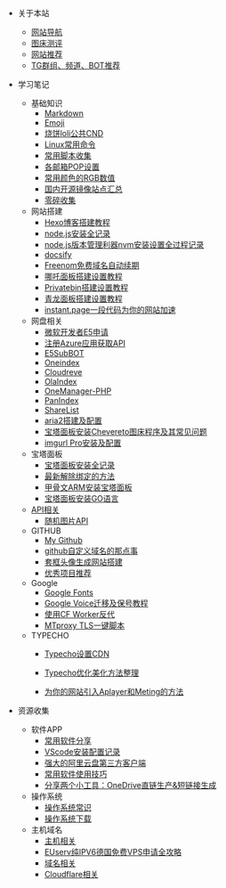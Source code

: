 * 关于本站
  * [网站导航](nav/sitenav.md)
  * [图床测评](nav/tccp.md)
  * [网站推荐](nav/favsite.md)
  * [TG群组、频道、BOT推荐](nav/tgnav.md)
  
* 学习笔记
  * 基础知识
    - [Markdown](note/jichu/markdown.md)
    - [Emoji](note/jichu/emoji.md)
    - [烧饼loli公共CND](note/jichu/sbcdn.md)
    - [Linux常用命令](note/jichu/linux.md)
    - [常用脚本收集](note/jichu/shell.md)
    - [各邮箱POP设置](note/jichu/pop3.md)
    - [常用颜色的RGB数值](note/jichu/color.md)
    - [国内开源镜像站点汇总](note/jichu/mirrors.md)
    - [零碎收集](note/jichu/other.md)
  * 网站搭建
    - [Hexo博客搭建教程](note/site/hexo.md)
    - [node.js安装全记录](note/site/nodejs.md)
    - [node.js版本管理利器nvm安装设置全过程记录 ](ote/site/nvm.md)
    - [docsify](note/site/docsify.md)
    - [Freenom免费域名自动续期](note/site/freenomxq.md)
    - [哪吒面板搭建设置教程](note/site/nezha.md)
    - [Privatebin搭建设置教程](note/site/privatebin.md)
    - [青龙面板搭建设置教程](note/site/qinglong.md)
    - [instant.page一段代码为你的网站加速](note/site/instantpage.md)
  * 网盘相关
    - [微软开发者E5申请](/note/imgpan/e5.md)
    - [注册Azure应用获取API](/note/imgpan/azureapi.md)
    - [E5SubBOT](/note/imgpan/e5bot.md)
    - [Oneindex](/note/imgpan/oneindex.md)
    - [Cloudreve](/note/imgpan/cloudreve.md)
    - [OlaIndex](/note/imgpan/olaindex.md)
    - [OneManager-PHP](/note/imgpan/onemanager.md)
    - [PanIndex](/note/imgpan/panindex.md)
    - [ShareList](/note/imgpan/sharelist.md)
    - [aria2搭建及配置](/note/imgpan/aria2.md)
    - [宝塔面板安装Chevereto图床程序及其常见问题](/note/imgpan/chevereto.md)
    - [imgurl Pro安装及配置](/note/imgpan/imgurlpro.md)
  * 宝塔面板
    - [宝塔面板安装全记录](note/bt/install.md)
    - [最新解除绑定的方法](note/bt/jiebangbt.md)
    - [甲骨文ARM安装宝塔面板](note/bt/oraclearmbt.md)
    - [宝塔面板安装GO语言](note/bt/golang.md)
  * [API相关](note/api/README.md)
    - [随机图片API](note/api/randomimg.md)
  * GITHUB
    - [My Github](note/git/mygithub.md)
    - [github自定义域名的那点事](note/git/gitdomain.md)
    - [套框头像生成网站搭建](note/git/avatar.md)
    - [优秀项目推荐](note/git/githubpj.md)
  * Google
    - [Google Fonts](note/jichu/googlefont.md)
    - [Google Voice迁移及保号教程](note/google/gv.md)
    - [使用CF Worker反代](note/google/work2google.md)
    - [MTproxy TLS一键脚本](note/google/mtproxy.md)
  * TYPECHO
    - [Typecho设置CDN](note/typecho/cdn.md)

    - [Typecho优化美化方法整理](note/typecho/meihua.md)

    - [为你的网站引入Aplayer和Meting的方法](note/typecho/aplayer.md)

      
  
* 资源收集
  * 软件APP
    - [常用软件分享](ziyuan/soft/soft.md)
    - [VScode安装配置记录](ziyuan/soft/vscode.md)
    - [强大的阿里云盘第三方客户端](ziyuan/soft/alipanxby.md)
    - [常用软件使用技巧](ziyuan/soft/jiqiao.md)
    - [分享两个小工具：OneDrive直链生产&短链接生成](ziyuan/soft/2toolshare.md)
  * 操作系统
    - [操作系统常识](ziyuan/system/system.md)
    - [操作系统下载](ziyuan/system/sysdown.md)
  * 主机域名
    - [主机相关](ziyuan/hostdomain/host.md)
    - [EUserv纯IPV6德国免费VPS申请全攻略](ziyuan/hostdomain/euserv.md)
    - [域名相关](ziyuan/hostdomain/domain.md)
    - [Cloudflare相关](ziyuan/hostdomain/cf.md)

